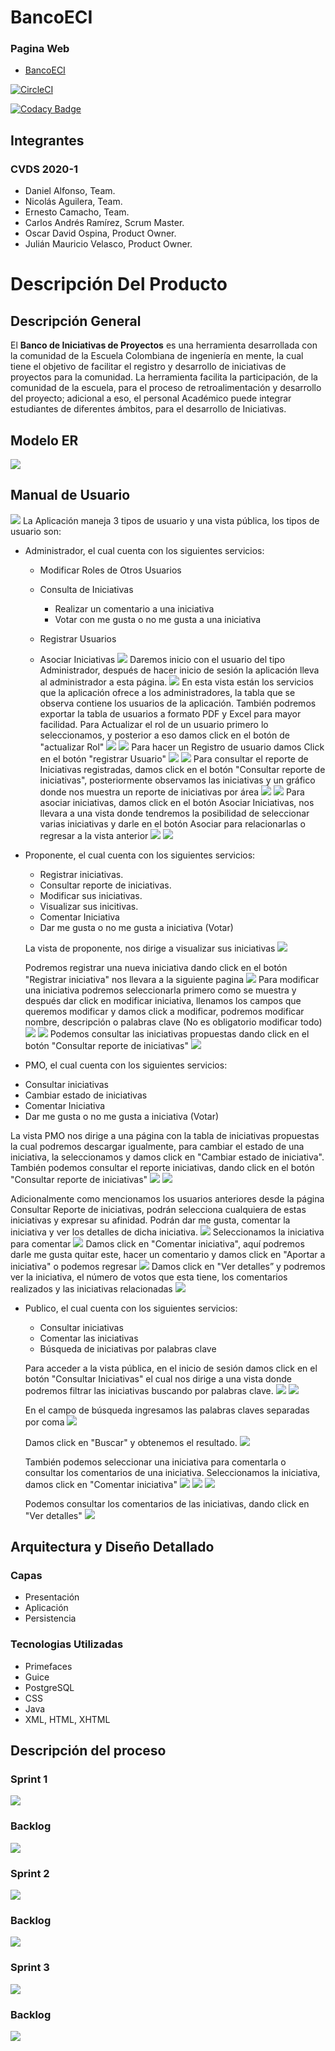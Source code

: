 # BancoECI

### Pagina Web 
* [BancoECI](https://proyecto-cvds-banco.herokuapp.com/login.xhtml)

[![CircleCI](https://circleci.com/gh/CAndresRa/Laboratorio8-CVDS.svg?style=svg)](https://circleci.com/gh/CAndresRa/Laboratorio8-CVDS)

[![Codacy Badge](https://api.codacy.com/project/badge/Grade/9f948df073824e4dbf0787fab38b9207)](https://www.codacy.com/gh/BancoIniciativasECI/BancoECI?utm_source=github.com&amp;utm_medium=referral&amp;utm_content=BancoIniciativasECI/BancoECI&amp;utm_campaign=Badge_Grade)

## Integrantes 
### CVDS 2020-1
* Daniel Alfonso, Team.
* Nicolás Aguilera, Team.
* Ernesto Camacho, Team.
* Carlos Andrés Ramírez, Scrum Master.
* Oscar David Ospina, Product Owner.
* Julián Mauricio Velasco, Product Owner.

# Descripción Del Producto

## Descripción General
El **Banco de Iniciativas de Proyectos** es una herramienta desarrollada con la comunidad de la Escuela Colombiana de ingeniería en mente, la cual tiene el objetivo de facilitar el registro y desarrollo de iniciativas de proyectos para la comunidad. La herramienta facilita la participación, de la comunidad de la escuela, para el proceso de retroalimentación y desarrollo del proyecto; adicional a eso, el personal Académico puede integrar estudiantes de diferentes ámbitos, para el desarrollo de Iniciativas.

## Modelo ER
![](https://github.com/BancoIniciativasECI/BancoECI/blob/master/modelos/ModeloER.PNG)
## Manual de Usuario
![](https://github.com/BancoIniciativasECI/BancoECI/blob/master/modelos/Recursos/VistaLogin.PNG)
La Aplicación maneja 3 tipos de usuario y una vista pública, los tipos de usuario son:
* Administrador, el cual cuenta con los siguientes servicios:
  - Modificar Roles de Otros Usuarios 
  - Consulta de Iniciativas
  
    - Realizar un comentario a una iniciativa
    - Votar con me gusta  o no me gusta a una iniciativa
    
  - Registrar Usuarios
  - Asociar Iniciativas
![](https://github.com/BancoIniciativasECI/BancoECI/blob/master/modelos/Recursos/InicioAdmin.PNG)
Daremos inicio con el usuario del tipo Administrador, después de hacer inicio de sesión la aplicación lleva al administrador a esta página. 
![](https://github.com/BancoIniciativasECI/BancoECI/blob/master/modelos/Recursos/vistaAdmin.PNG)
En esta vista están los servicios que la aplicación ofrece a los administradores, la tabla que se observa contiene los usuarios de la aplicación. También podremos exportar la tabla de usuarios a formato PDF y Excel para mayor facilidad.
Para Actualizar el rol de un usuario primero lo seleccionamos, y posterior a eso damos click en el botón de "actualizar Rol"
![](https://github.com/BancoIniciativasECI/BancoECI/blob/master/modelos/Recursos/SeleccionUsuario.PNG)
![](https://github.com/BancoIniciativasECI/BancoECI/blob/master/modelos/Recursos/actualizarRol.png)
Para hacer un Registro de usuario damos Click en el botón "registrar Usuario"
![](https://github.com/BancoIniciativasECI/BancoECI/blob/master/modelos/Recursos/vistaAdmin.PNG)
![](https://github.com/BancoIniciativasECI/BancoECI/blob/master/modelos/Recursos/registrarUsuario.PNG)
Para consultar el reporte de Iniciativas registradas, damos click en el botón "Consultar reporte de iniciativas", posteriormente observamos las iniciativas y un gráfico donde nos muestra un reporte de iniciativas por área
![](https://github.com/BancoIniciativasECI/BancoECI/blob/master/modelos/Recursos/vistaAdmin.PNG)
![](https://github.com/BancoIniciativasECI/BancoECI/blob/master/modelos/Recursos/consultarReporteIniciativasAdmin.PNG)
Para asociar iniciativas, damos click en el botón Asociar Iniciativas, nos llevara a una vista donde tendremos la posibilidad de seleccionar varias iniciativas y darle en el botón Asociar para relacionarlas o regresar a la vista anterior 
![](https://github.com/BancoIniciativasECI/BancoECI/blob/master/modelos/Recursos/vistaAdmin.PNG)
![](https://github.com/BancoIniciativasECI/BancoECI/blob/master/modelos/Recursos/asociarIniciativas.PNG)
* Proponente, el cual cuenta con los siguientes servicios: 
  - Registrar iniciativas.
  - Consultar reporte de iniciativas. 
  - Modificar sus iniciativas. 
  - Visualizar sus inicitivas. 
  - Comentar Iniciativa 
  - Dar me gusta o no me gusta a iniciativa (Votar) 
  
  La vista de proponente, nos dirige a visualizar sus iniciativas 
 ![](https://github.com/BancoIniciativasECI/BancoECI/blob/master/modelos/Recursos/vistaProponente.PNG)
 
  Podremos registrar una nueva iniciativa dando click en el botón "Registrar iniciativa" nos llevara a la siguiente pagina 
 ![](https://github.com/BancoIniciativasECI/BancoECI/blob/master/modelos/Recursos/registrarIniciativas.PNG)
  Para modificar una iniciativa podremos seleccionarla primero como se muestra y después dar click en modificar iniciativa, llenamos los campos que queremos modificar y damos click a modificar, podremos modificar nombre, descripción o palabras clave (No es obligatorio modificar todo) 
  ![](https://github.com/BancoIniciativasECI/BancoECI/blob/master/modelos/Recursos/seleccionIniciativa.PNG)
  ![](https://github.com/BancoIniciativasECI/BancoECI/blob/master/modelos/Recursos/modificarIniciatia.PNG)
 Podemos consultar las iniciativas propuestas dando click en el botón "Consultar reporte de iniciativas" 
 ![](https://github.com/BancoIniciativasECI/BancoECI/blob/master/modelos/Recursos/consultarReporteIniciativasPMO.PNG)
 
 * PMO, el cual cuenta con los siguientes servicios:
  - Consultar iniciativas 
  - Cambiar estado de iniciativas 
  - Comentar Iniciativa 
  - Dar me gusta o no me gusta a iniciativa (Votar) 
  
  La vista PMO nos dirige a una página con la tabla de iniciativas propuestas la cual podremos descargar igualmente, para cambiar el estado de una iniciativa, la seleccionamos y damos click en "Cambiar estado de iniciativa". También podemos consultar el reporte iniciativas, dando click en el botón "Consultar reporte de iniciativas"
  ![](https://github.com/BancoIniciativasECI/BancoECI/blob/master/modelos/Recursos/cambioEstadoIniciativa.PNG)
  ![](https://github.com/BancoIniciativasECI/BancoECI/blob/master/modelos/Recursos/cambioEstado.png)
  
  Adicionalmente como mencionamos los usuarios anteriores desde la página Consultar Reporte de iniciativas, podrán selecciona cualquiera de estas iniciativas y expresar su afinidad. Podrán dar me gusta, comentar la iniciativa y ver los detalles de dicha iniciativa. 
   ![](https://github.com/BancoIniciativasECI/BancoECI/blob/master/modelos/Recursos/consultarReporteIniciativasPMO.PNG)
   Seleccionamos la iniciativa para comentar 
    ![](https://github.com/BancoIniciativasECI/BancoECI/blob/master/modelos/Recursos/seleccionIniciativaComentar.PNG)
    Damos click en "Comentar iniciativa", aquí podremos darle me gusta quitar este, hacer un comentario y damos click en "Aportar a iniciativa" o podemos regresar
     ![](https://github.com/BancoIniciativasECI/BancoECI/blob/master/modelos/Recursos/aportarIniciativaUsuario.PNG)
     Damos click en "Ver detalles” y podremos ver la iniciativa, el número de votos que esta tiene, los comentarios realizados y las iniciativas relacionadas 
     ![](https://github.com/BancoIniciativasECI/BancoECI/blob/master/modelos/Recursos/verDetalleUsuarios.PNG)
  
  
  
  * Publico, el cual cuenta con los siguientes servicios: 
    - Consultar iniciativas
    - Comentar las iniciativas 
    - Búsqueda de iniciativas por palabras clave
    
    Para acceder a la vista pública, en el inicio de sesión damos click en el botón "Consultar Iniciativas" el cual nos dirige a una vista donde podremos filtrar las iniciativas buscando por palabras clave.
      ![](https://github.com/BancoIniciativasECI/BancoECI/blob/master/modelos/Recursos/VistaLogin.PNG)
      ![](https://github.com/BancoIniciativasECI/BancoECI/blob/master/modelos/Recursos/publicoConsultarIniciativasPalabras.PNG)
      
      En el campo de búsqueda ingresamos las palabras claves separadas por coma 
      ![](https://github.com/BancoIniciativasECI/BancoECI/blob/master/modelos/Recursos/buscarPorPalabras.PNG)
      
      Damos click en "Buscar" y obtenemos el resultado. 
      ![](https://github.com/BancoIniciativasECI/BancoECI/blob/master/modelos/Recursos/resultadoBusquedaPalabras.PNG)
      
      También podemos seleccionar una iniciativa para comentarla o consultar los comentarios de una iniciativa. Seleccionamos la iniciativa, damos click en "Comentar iniciativa" 
      ![](https://github.com/BancoIniciativasECI/BancoECI/blob/master/modelos/Recursos/publicoConsultarIniciativasPalabras.PNG)
      ![](https://github.com/BancoIniciativasECI/BancoECI/blob/master/modelos/Recursos/seleccionarIniciativaPublico.PNG)
      ![](https://github.com/BancoIniciativasECI/BancoECI/blob/master/modelos/Recursos/comentarIniciativaPublico.PNG)
     
     Podemos consultar los comentarios de las iniciativas, dando click en "Ver detalles" 
     ![](https://github.com/BancoIniciativasECI/BancoECI/blob/master/modelos/Recursos/verDetallePublicos.PNG)
     
## Arquitectura y Diseño Detallado 
### Capas 
 - Presentación 
 - Aplicación 
 - Persistencia
### Tecnologias Utilizadas 
 - Primefaces
 - Guice
 - PostgreSQL
 - CSS 
 - Java 
 - XML, HTML, XHTML
 
## Descripción del proceso 
### Sprint 1
 ![](https://github.com/BancoIniciativasECI/BancoECI/blob/master/modelos/Recursos/Sprint1.PNG)
 ### Backlog
 ![](https://github.com/BancoIniciativasECI/BancoECI/blob/master/modelos/Recursos/SPRINT1B.PNG)
### Sprint 2 
![](https://github.com/BancoIniciativasECI/BancoECI/blob/master/modelos/Recursos/Sprint2.PNG)
### Backlog
![](https://github.com/BancoIniciativasECI/BancoECI/blob/master/modelos/Recursos/SPRINT2B.PNG)
### Sprint 3 
![](https://github.com/BancoIniciativasECI/BancoECI/blob/master/modelos/Recursos/Sprint3.PNG)
### Backlog
![](https://github.com/BancoIniciativasECI/BancoECI/blob/master/modelos/Recursos/SPRINT3B.PNG)
